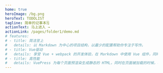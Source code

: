 ```yaml
---
home: true
heroImage: /bg.png
heroText: TODOLIST
tagline: 简单的记事本🗒️
actionText: 马上进入 →
actionLink: /pages/folder1/demo.md
# features:
# - title: 简洁至上
#   details: 以 Markdown 为中心的项目结构，以最少的配置帮助你专注于写作。
# - title: Vue驱动
#   details: 享受 Vue + webpack 的开发体验，在 Markdown 中使用 Vue 组件，同时可以使用 Vue 来开发自定义主题。
# - title: 高性能
#   details: VuePress 为每个页面预渲染生成静态的 HTML，同时在页面被加载的时候，将作为 SPA 运行。
---
```



<ClientOnly>
  <BottomData/>
</ClientOnly>
